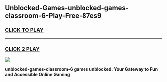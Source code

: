 
## Unblocked-Games-unblocked-games-classroom-6-Play-Free-87es9
<h3>
<a href="https://premium76.site?title=unblocked-games-classroom-6&ref=18A1">CLICK TO PLAY</a></h3>
<hr>

<h3>
<a href="https://premium76.site?title=unblocked-games-classroom-6&ref=18A1">CLICK 2 PLAY</a>
  
</h3>

<a href="https://premium76.site?title=unblocked-games-classroom-6&ref=18A1"><img src="https://clearcache.store/games.png"></a>


**unblocked-games-classroom-6 games unblocked: Your Gateway to Fun and Accessible Online Gaming**
